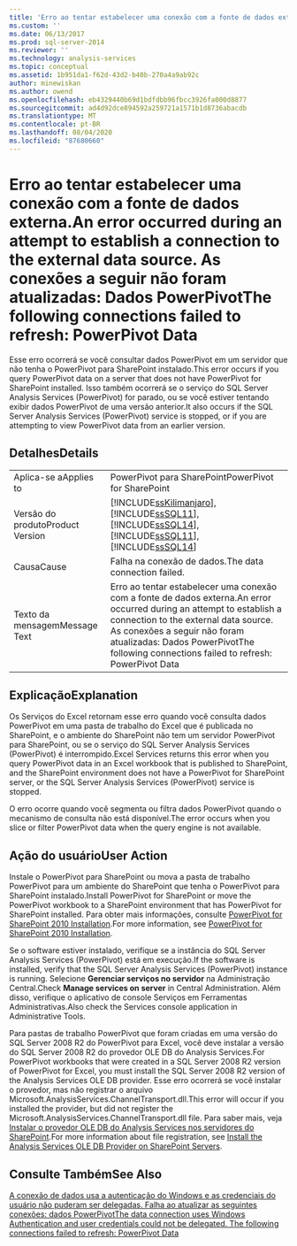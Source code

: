 ```yaml
---
title: 'Erro ao tentar estabelecer uma conexão com a fonte de dados externa. As seguintes conexões não foram atualizadas: dados PowerPivot | Microsoft Docs'
ms.custom: ''
ms.date: 06/13/2017
ms.prod: sql-server-2014
ms.reviewer: ''
ms.technology: analysis-services
ms.topic: conceptual
ms.assetid: 1b951da1-f62d-43d2-b40b-270a4a9ab92c
author: minewiskan
ms.author: owend
ms.openlocfilehash: eb4329440b69d1bdfdbb96fbcc3926fa000d8877
ms.sourcegitcommit: ad4d92dce894592a259721a1571b1d8736abacdb
ms.translationtype: MT
ms.contentlocale: pt-BR
ms.lasthandoff: 08/04/2020
ms.locfileid: "87680660"
---
```

# <a name="an-error-occurred-during-an-attempt-to-establish-a-connection-to-the-external-data-source-the-following-connections-failed-to-refresh-powerpivot-data"></a><span data-ttu-id="a240f-103">Erro ao tentar estabelecer uma conexão com a fonte de dados externa.</span><span class="sxs-lookup"><span data-stu-id="a240f-103">An error occurred during an attempt to establish a connection to the external data source.</span></span> <span data-ttu-id="a240f-104">As conexões a seguir não foram atualizadas: Dados PowerPivot</span><span class="sxs-lookup"><span data-stu-id="a240f-104">The following connections failed to refresh: PowerPivot Data</span></span>
  <span data-ttu-id="a240f-105">Esse erro ocorrerá se você consultar dados PowerPivot em um servidor que não tenha o PowerPivot para SharePoint instalado.</span><span class="sxs-lookup"><span data-stu-id="a240f-105">This error occurs if you query PowerPivot data on a server that does not have PowerPivot for SharePoint installed.</span></span> <span data-ttu-id="a240f-106">Isso também ocorrerá se o serviço do SQL Server Analysis Services (PowerPivot) for parado, ou se você estiver tentando exibir dados PowerPivot de uma versão anterior.</span><span class="sxs-lookup"><span data-stu-id="a240f-106">It also occurs if the SQL Server Analysis Services (PowerPivot) service is stopped, or if you are attempting to view PowerPivot data from an earlier version.</span></span>  
  
## <a name="details"></a><span data-ttu-id="a240f-107">Detalhes</span><span class="sxs-lookup"><span data-stu-id="a240f-107">Details</span></span>  
  
|||  
|-|-|  
|<span data-ttu-id="a240f-108">Aplica-se a</span><span class="sxs-lookup"><span data-stu-id="a240f-108">Applies to</span></span>|<span data-ttu-id="a240f-109">PowerPivot para SharePoint</span><span class="sxs-lookup"><span data-stu-id="a240f-109">PowerPivot for SharePoint</span></span>|  
|<span data-ttu-id="a240f-110">Versão do produto</span><span class="sxs-lookup"><span data-stu-id="a240f-110">Product Version</span></span>|[!INCLUDE[ssKilimanjaro](../../includes/sskilimanjaro-md.md)]<span data-ttu-id="a240f-111">, [!INCLUDE[ssSQL11](../../includes/sssql11-md.md)], [!INCLUDE[ssSQL14](../../includes/sssql14-md.md)]</span><span class="sxs-lookup"><span data-stu-id="a240f-111">, [!INCLUDE[ssSQL11](../../includes/sssql11-md.md)], [!INCLUDE[ssSQL14](../../includes/sssql14-md.md)]</span></span>|  
|<span data-ttu-id="a240f-112">Causa</span><span class="sxs-lookup"><span data-stu-id="a240f-112">Cause</span></span>|<span data-ttu-id="a240f-113">Falha na conexão de dados.</span><span class="sxs-lookup"><span data-stu-id="a240f-113">The data connection failed.</span></span>|  
|<span data-ttu-id="a240f-114">Texto da mensagem</span><span class="sxs-lookup"><span data-stu-id="a240f-114">Message Text</span></span>|<span data-ttu-id="a240f-115">Erro ao tentar estabelecer uma conexão com a fonte de dados externa.</span><span class="sxs-lookup"><span data-stu-id="a240f-115">An error occurred during an attempt to establish a connection to the external data source.</span></span> <span data-ttu-id="a240f-116">As conexões a seguir não foram atualizadas: Dados PowerPivot</span><span class="sxs-lookup"><span data-stu-id="a240f-116">The following connections failed to refresh: PowerPivot Data</span></span>|  
  
## <a name="explanation"></a><span data-ttu-id="a240f-117">Explicação</span><span class="sxs-lookup"><span data-stu-id="a240f-117">Explanation</span></span>  
 <span data-ttu-id="a240f-118">Os Serviços do Excel retornam esse erro quando você consulta dados PowerPivot em uma pasta de trabalho do Excel que é publicada no SharePoint, e o ambiente do SharePoint não tem um servidor PowerPivot para SharePoint, ou se o serviço do SQL Server Analysis Services (PowerPivot) é interrompido.</span><span class="sxs-lookup"><span data-stu-id="a240f-118">Excel Services returns this error when you query PowerPivot data in an Excel workbook that is published to SharePoint, and the SharePoint environment does not have a PowerPivot for SharePoint server, or the SQL Server Analysis Services (PowerPivot) service is stopped.</span></span>  
  
 <span data-ttu-id="a240f-119">O erro ocorre quando você segmenta ou filtra dados PowerPivot quando o mecanismo de consulta não está disponível.</span><span class="sxs-lookup"><span data-stu-id="a240f-119">The error occurs when you slice or filter PowerPivot data when the query engine is not available.</span></span>  
  
## <a name="user-action"></a><span data-ttu-id="a240f-120">Ação do usuário</span><span class="sxs-lookup"><span data-stu-id="a240f-120">User Action</span></span>  
 <span data-ttu-id="a240f-121">Instale o PowerPivot para SharePoint ou mova a pasta de trabalho PowerPivot para um ambiente do SharePoint que tenha o PowerPivot para SharePoint instalado.</span><span class="sxs-lookup"><span data-stu-id="a240f-121">Install PowerPivot for SharePoint or move the PowerPivot workbook to a SharePoint environment that has PowerPivot for SharePoint installed.</span></span> <span data-ttu-id="a240f-122">Para obter mais informações, consulte [PowerPivot for SharePoint 2010 Installation](../../sql-server/install/powerpivot-for-sharepoint-2010-installation.md).</span><span class="sxs-lookup"><span data-stu-id="a240f-122">For more information, see [PowerPivot for SharePoint 2010 Installation](../../sql-server/install/powerpivot-for-sharepoint-2010-installation.md).</span></span>  
  
 <span data-ttu-id="a240f-123">Se o software estiver instalado, verifique se a instância do SQL Server Analysis Services (PowerPivot) está em execução.</span><span class="sxs-lookup"><span data-stu-id="a240f-123">If the software is installed, verify that the SQL Server Analysis Services (PowerPivot) instance is running.</span></span> <span data-ttu-id="a240f-124">Selecione **Gerenciar serviços no servidor** na Administração Central.</span><span class="sxs-lookup"><span data-stu-id="a240f-124">Check **Manage services on server** in Central Administration.</span></span> <span data-ttu-id="a240f-125">Além disso, verifique o aplicativo de console Serviços em Ferramentas Administrativas.</span><span class="sxs-lookup"><span data-stu-id="a240f-125">Also check the Services console application in Administrative Tools.</span></span>  
  
 <span data-ttu-id="a240f-126">Para pastas de trabalho PowerPivot que foram criadas em uma versão do SQL Server 2008 R2 do PowerPivot para Excel, você deve instalar a versão do SQL Server 2008 R2 do provedor OLE DB do Analysis Services.</span><span class="sxs-lookup"><span data-stu-id="a240f-126">For PowerPivot workbooks that were created in a SQL Server 2008 R2 version of PowerPivot for Excel, you must install the SQL Server 2008 R2 version of the Analysis Services OLE DB provider.</span></span> <span data-ttu-id="a240f-127">Esse erro ocorrerá se você instalar o provedor, mas não registrar o arquivo Microsoft.AnalysisServices.ChannelTransport.dll.</span><span class="sxs-lookup"><span data-stu-id="a240f-127">This error will occur if you installed the provider, but did not register the Microsoft.AnalysisServices.ChannelTransport.dll file.</span></span> <span data-ttu-id="a240f-128">Para saber mais, veja [Instalar o provedor OLE DB do Analysis Services nos servidores do SharePoint](../../sql-server/install/install-the-analysis-services-ole-db-provider-on-sharepoint-servers.md).</span><span class="sxs-lookup"><span data-stu-id="a240f-128">For more information about file registration, see [Install the Analysis Services OLE DB Provider on SharePoint Servers](../../sql-server/install/install-the-analysis-services-ole-db-provider-on-sharepoint-servers.md).</span></span>  
  
## <a name="see-also"></a><span data-ttu-id="a240f-129">Consulte Também</span><span class="sxs-lookup"><span data-stu-id="a240f-129">See Also</span></span>  
 [<span data-ttu-id="a240f-130">A conexão de dados usa a autenticação do Windows e as credenciais do usuário não puderam ser delegadas. Falha ao atualizar as seguintes conexões: dados PowerPivot</span><span class="sxs-lookup"><span data-stu-id="a240f-130">The data connection uses Windows Authentication and user credentials could not be delegated. The following connections failed to refresh: PowerPivot Data</span></span>](the-data-connection-user-could-not-be-delegated.md)  
  
  

